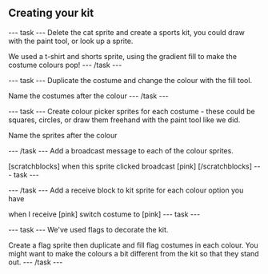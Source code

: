 ## Creating your kit

--- task ---
Delete the cat sprite and create a sports kit, you could draw with the paint tool, or look up a sprite.

We used a t-shirt and shorts sprite, using the gradient fill to make the costume colours pop!
--- /task ---


--- task ---
Duplicate the costume and change the colour with the fill tool. 

Name the costumes after the colour
--- /task ---


--- task ---
Create colour picker sprites for each costume - these could be squares, circles, or draw them freehand with the paint tool like we did. 

Name the sprites after the colour

--- /task ---
Add a broadcast message to each of the colour sprites. 

[scratchblocks]
when this sprite clicked
broadcast [pink]
[/scratchblocks]
--- task ---


--- /task ---
Add a receive block to kit sprite for each colour option you have

when I receive [pink]
switch costume to [pink]
--- task ---


--- task ---
We've used flags to decorate the kit. 

Create a flag sprite then duplicate and fill flag costumes in each colour. You might want to make the colours a bit different from the kit so that they stand out.
--- /task ---

